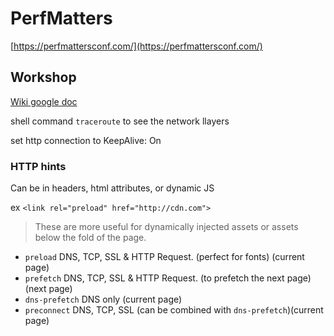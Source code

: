 # PerfMatters

[https://perfmattersconf.com/](https://perfmattersconf.com/)

## Workshop

[Wiki google doc](https://docs.google.com/document/d/1ok9lyjhOfWf12jH_cPFh-ctMJm695HNJM67747kxJ5M/edit?usp=sharing)

shell command `traceroute` to see the network llayers

set http connection to KeepAlive: On

### HTTP hints

Can be in headers, html attributes, or dynamic JS

ex `<link rel="preload" href="http://cdn.com">`

> These are more useful for dynamically injected assets or assets below the fold of the page.

* `preload` DNS, TCP, SSL & HTTP Request. (perfect for fonts) (current page)
* `prefetch` DNS, TCP, SSL & HTTP Request. (to prefetch the next page) (next page)
* `dns-prefetch` DNS only (current page)
* `preconnect` DNS, TCP, SSL (can be combined with `dns-prefetch`)(current page)




